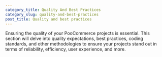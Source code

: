 ```yaml
---
category_title: Quality And Best Practices  
category_slug: quality-and-best-practices
post_title: Quality and best practices
---
```


Ensuring the quality of your PooCommerce projects is essential. This section will delve into quality expectations, best practices, coding standards, and other methodologies to ensure your projects stand out in terms of reliability, efficiency, user experience, and more. 
